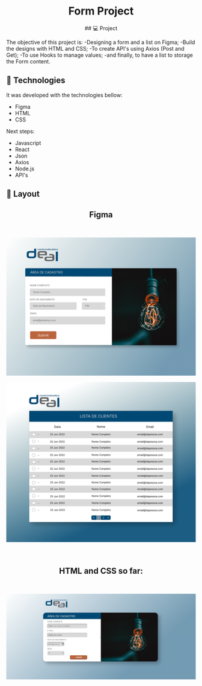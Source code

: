 
<h1 align="center"> Form Project </h1>

<p align="center">
## 💻 Project

The objective of this project is:
-Designing a form and a list on Figma;
-Build the designs with HTML and CSS;
-To create API's using Axios (Post and Get);
-To use Hooks to manage values;
-and finally, to have a list to storage the Form content.

</p>

## 🚀 Technologies

It was developed with the technologies bellow:

- Figma
- HTML 
- CSS

Next steps:
- Javascript
- React
- Json
- Axios
- Node.js
- API's

## 🔖 Layout


<h2 align="center">Figma</h2><br> 
<p align="center"><img alt="Form" src="https://github.com/viviandemitry/form/blob/2de4a121d8fc75b53c2c8ba815bcd1df01d0546e/Desktop%20-%205.png"> </p>
<p align="center"><img alt="List" src="https://github.com/viviandemitry/form/blob/2de4a121d8fc75b53c2c8ba815bcd1df01d0546e/Desktop%20-%204.png"> </p>

<br>

<h2 align="center">HTML and CSS so far:</h2>
<br>
<p align="center">
  <img alt="form project" src="https://github.com/viviandemitry/form/blob/0e7aaff66319823117b5433f61c784cd998b1cc1/final.PNG">
</p>

<br>
